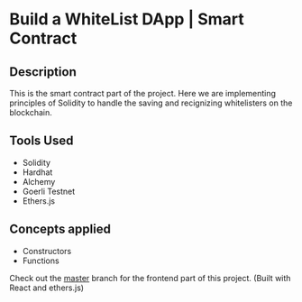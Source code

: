 # Build a WhiteList DApp | Smart Contract

## Description

This is the smart contract part of the project. Here we are implementing principles of Solidity to handle the saving and recignizing whitelisters on the blockchain.

## Tools Used

- Solidity
- Hardhat
- Alchemy
- Goerli Testnet
- Ethers.js

## Concepts applied

- Constructors
- Functions

Check out the [master](https://github.com/kumancev/nft-whitelist/tree/main/frontend) branch for the frontend part of this project. (Built with React and ethers.js)
